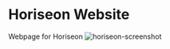 # Horiseon Website

Webpage for Horiseon
![horiseon-screenshot](https://user-images.githubusercontent.com/39035211/173734406-c0c899c0-e455-4331-a435-5a9c372ec444.png)
